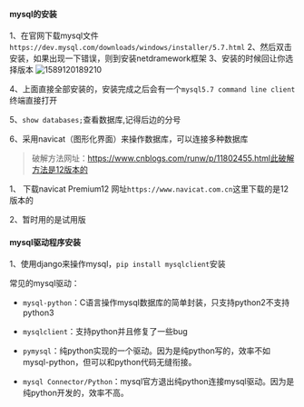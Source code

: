#### mysql的安装
1、在官网下载mysql文件`https://dev.mysql.com/downloads/windows/installer/5.7.html`
2、然后双击安装，如果出现一下错误，则到安装netdramework框架
3、安装的时候回让你选择版本
![1589120189210](H:\studynote\django\django打造大型企业\第四章：数据库\images\1589120189210.png)

4、上面直接全部安装的，安装完成之后会有一个`mysql5.7 command line client`终端直接打开

5、`show databases;`查看数据库,记得后边的分号

6、采用navicat（图形化界面）来操作数据库，可以连接多种数据库

> 破解方法网址：https://www.cnblogs.com/runw/p/11802455.html此破解方法是12版本的

1、 下载navicat Premium12 网址`https://www.navicat.com.cn`这里下载的是12版本的

2、暂时用的是试用版



#### mysql驱动程序安装

1、使用django来操作mysql，`pip install mysqlclient`安装

常见的mysql驱动：

- `mysql-python`：C语言操作mysql数据库的简单封装，只支持python2不支持python3

- `mysqlclient`：支持python并且修复了一些bug

- `pymysql`：纯python实现的一个驱动。因为是纯python写的，效率不如mysql-python，但可以和python代码无缝衔接。

- `mysql Connector/Python`：mysql官方退出纯python连接mysql驱动。因为是纯python开发的，效率不高。  



